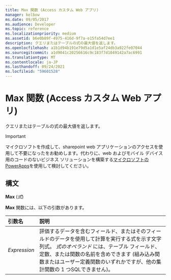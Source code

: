 ```yaml
---
title: Max 関数 (Access カスタム Web アプリ)
manager: kelbow
ms.date: 09/05/2017
ms.audience: Developer
ms.topic: reference
ms.localizationpriority: medium
ms.assetid: b6e0b89f-4975-416d-9f7a-e15fa54d7ee1
description: クエリまたはテーブルの式の最大値を返します。
ms.openlocfilehash: a1b1d94b191e79d5a1d1e5af24db3a922fe07044
ms.sourcegitcommit: a1d9041c20256616c9c183f7d1049142a7ac6991
ms.translationtype: MT
ms.contentlocale: ja-JP
ms.lasthandoff: 09/24/2021
ms.locfileid: "59601528"
---
```

# <a name="max-function-access-custom-web-app"></a>Max 関数 (Access カスタム Web アプリ)

クエリまたはテーブルの式の最大値を返します。
  
> [!IMPORTANT]
> マイクロソフトを作成して、sharepoint web アプリケーションのアクセスを使用して不要になったをお勧めします。代わりに、web およびモバイル デバイス用のコードのないビジネス ソリューションを構築する[マイクロソフトの PowerApps](https://powerapps.microsoft.com/en-us/)を使用して検討してください。 
  
## <a name="syntax"></a>構文

 **Max** (*式*) 
  
**Max** 関数には、以下の引数があります。 
  
|**引数名**|**説明**|
|:-----|:-----|
| *Expression*  <br/> |評価するデータを含むフィールド、またはそのフィールドのデータを使用して計算を実行する式を示す文字列式。 *式のオペランド* には、テーブル フィールド、定数、または関数の名前を含めできます (組み込み関数またはユーザー定義関数のいずれかですが、他の集計関数の 1 つSQLできません)。  <br/> |
   

